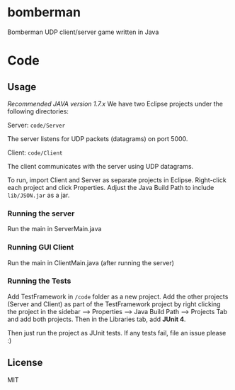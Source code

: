 bomberman
=========

Bomberman UDP client/server game written in Java

Code
===

## Usage

*Recommended JAVA version 1.7.x*
We have two Eclipse projects under the following directories:

Server: `code/Server`

The server listens for UDP packets (datagrams) on port 5000.

Client: `code/Client`

The client communicates with the server using UDP datagrams.

To run, import Client and Server as separate projects in Eclipse. Right-click each project and click Properties.
Adjust the Java Build Path to include `lib/JSON.jar` as a jar.

### Running the server

Run the main in ServerMain.java

### Running GUI Client

Run the main in ClientMain.java (after running the server)

### Running the Tests

Add TestFramework in `/code` folder as a new project. Add the other projects (Server and Client) as part of the TestFramework project by right clicking the project in the sidebar --> Properties --> Java Build Path --> Projects Tab and add both projects. Then in the Libraries tab, add **JUnit 4**.

Then just run the project as JUnit tests. If any tests fail, file an issue please :)

## License

MIT
